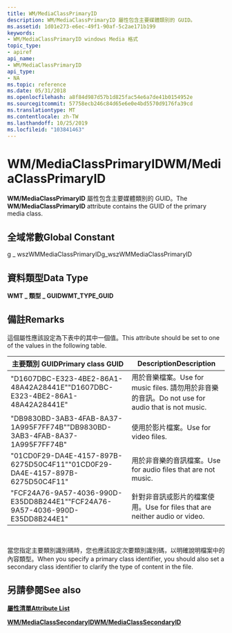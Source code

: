 ```yaml
---
title: WM/MediaClassPrimaryID
description: WM/MediaClassPrimaryID 屬性包含主要媒體類別的 GUID。
ms.assetid: 1d01e273-e6ec-49f1-90af-5c2ae171b199
keywords:
- WM/MediaClassPrimaryID windows Media 格式
topic_type:
- apiref
api_name:
- WM/MediaClassPrimaryID
api_type:
- NA
ms.topic: reference
ms.date: 05/31/2018
ms.openlocfilehash: a8f84d987d57b1d825fac54e6a7de41b0154952e
ms.sourcegitcommit: 57758ecb246c84d65e6e0e4bd5570d9176fa39cd
ms.translationtype: MT
ms.contentlocale: zh-TW
ms.lasthandoff: 10/25/2019
ms.locfileid: "103841463"
---
```

# <a name="wmmediaclassprimaryid"></a><span data-ttu-id="675a7-104">WM/MediaClassPrimaryID</span><span class="sxs-lookup"><span data-stu-id="675a7-104">WM/MediaClassPrimaryID</span></span>

<span data-ttu-id="675a7-105">**WM/MediaClassPrimaryID** 屬性包含主要媒體類別的 GUID。</span><span class="sxs-lookup"><span data-stu-id="675a7-105">The **WM/MediaClassPrimaryID** attribute contains the GUID of the primary media class.</span></span>

## <a name="global-constant"></a><span data-ttu-id="675a7-106">全域常數</span><span class="sxs-lookup"><span data-stu-id="675a7-106">Global Constant</span></span>

<span data-ttu-id="675a7-107">g \_ wszWMMediaClassPrimaryID</span><span class="sxs-lookup"><span data-stu-id="675a7-107">g\_wszWMMediaClassPrimaryID</span></span>

## <a name="data-type"></a><span data-ttu-id="675a7-108">資料類型</span><span class="sxs-lookup"><span data-stu-id="675a7-108">Data Type</span></span>

<span data-ttu-id="675a7-109">**WMT \_ 類型 \_ GUID**</span><span class="sxs-lookup"><span data-stu-id="675a7-109">**WMT\_TYPE\_GUID**</span></span>

## <a name="remarks"></a><span data-ttu-id="675a7-110">備註</span><span class="sxs-lookup"><span data-stu-id="675a7-110">Remarks</span></span>

<span data-ttu-id="675a7-111">這個屬性應該設定為下表中的其中一個值。</span><span class="sxs-lookup"><span data-stu-id="675a7-111">This attribute should be set to one of the values in the following table.</span></span>



| <span data-ttu-id="675a7-112">主要類別 GUID</span><span class="sxs-lookup"><span data-stu-id="675a7-112">Primary class GUID</span></span>                     | <span data-ttu-id="675a7-113">Description</span><span class="sxs-lookup"><span data-stu-id="675a7-113">Description</span></span>                                                  |
|----------------------------------------|--------------------------------------------------------------|
| <span data-ttu-id="675a7-114">"D1607DBC-E323-4BE2-86A1-48A42A28441E"</span><span class="sxs-lookup"><span data-stu-id="675a7-114">"D1607DBC-E323-4BE2-86A1-48A42A28441E"</span></span> | <span data-ttu-id="675a7-115">用於音樂檔案。</span><span class="sxs-lookup"><span data-stu-id="675a7-115">Use for music files.</span></span> <span data-ttu-id="675a7-116">請勿用於非音樂的音訊。</span><span class="sxs-lookup"><span data-stu-id="675a7-116">Do not use for audio that is not music.</span></span> |
| <span data-ttu-id="675a7-117">"DB9830BD-3AB3-4FAB-8A37-1A995F7FF74B"</span><span class="sxs-lookup"><span data-stu-id="675a7-117">"DB9830BD-3AB3-4FAB-8A37-1A995F7FF74B"</span></span> | <span data-ttu-id="675a7-118">使用於影片檔案。</span><span class="sxs-lookup"><span data-stu-id="675a7-118">Use for video files.</span></span>                                         |
| <span data-ttu-id="675a7-119">"01CD0F29-DA4E-4157-897B-6275D50C4F11"</span><span class="sxs-lookup"><span data-stu-id="675a7-119">"01CD0F29-DA4E-4157-897B-6275D50C4F11"</span></span> | <span data-ttu-id="675a7-120">用於非音樂的音訊檔案。</span><span class="sxs-lookup"><span data-stu-id="675a7-120">Use for audio files that are not music.</span></span>                      |
| <span data-ttu-id="675a7-121">"FCF24A76-9A57-4036-990D-E35DD8B244E1"</span><span class="sxs-lookup"><span data-stu-id="675a7-121">"FCF24A76-9A57-4036-990D-E35DD8B244E1"</span></span> | <span data-ttu-id="675a7-122">針對非音訊或影片的檔案使用。</span><span class="sxs-lookup"><span data-stu-id="675a7-122">Use for files that are neither audio or video.</span></span>               |



 

<span data-ttu-id="675a7-123">當您指定主要類別識別碼時，您也應該設定次要類別識別碼，以明確說明檔案中的內容類型。</span><span class="sxs-lookup"><span data-stu-id="675a7-123">When you specify a primary class identifier, you should also set a secondary class identifier to clarify the type of content in the file.</span></span>

## <a name="see-also"></a><span data-ttu-id="675a7-124">另請參閱</span><span class="sxs-lookup"><span data-stu-id="675a7-124">See also</span></span>

<dl> <dt>

[<span data-ttu-id="675a7-125">**屬性清單**</span><span class="sxs-lookup"><span data-stu-id="675a7-125">**Attribute List**</span></span>](attribute-list.md)
</dt> <dt>

[<span data-ttu-id="675a7-126">**WM/MediaClassSecondaryID**</span><span class="sxs-lookup"><span data-stu-id="675a7-126">**WM/MediaClassSecondaryID**</span></span>](wm-mediasecondaryid.md)
</dt> </dl>

 

 




